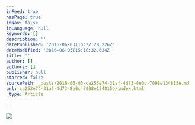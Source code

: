 ```yaml
---
inFeed: true
hasPage: true
inNav: false
inLanguage: null
keywords: []
description: ''
datePublished: '2016-06-03T15:27:28.226Z'
dateModified: '2016-06-03T15:16:32.634Z'
title: ''
author: []
authors: []
publisher: null
starred: false
sourcePath: _posts/2016-06-03-ca253e74-31af-4d73-8e0c-7098e134815e.md
url: ca253e74-31af-4d73-8e0c-7098e134815e/index.html
_type: Article

---
```

![](https://the-grid-user-content.s3-us-west-2.amazonaws.com/bcc0a7ff-ad5d-4da2-b696-7edb211b0885.jpg)